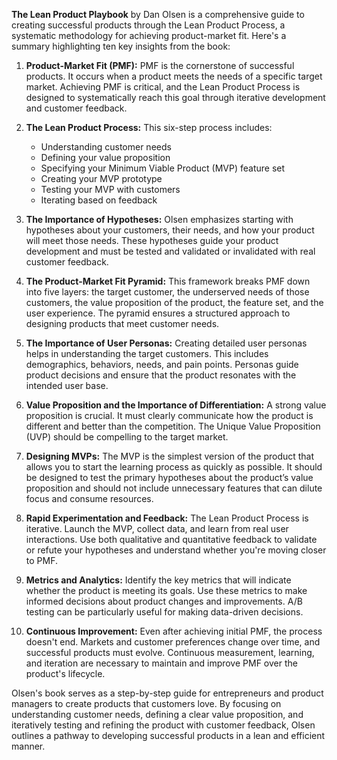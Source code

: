 **The Lean Product Playbook** by Dan Olsen is a comprehensive guide to creating successful products through the Lean Product Process, a systematic methodology for achieving product-market fit. Here's a summary highlighting ten key insights from the book:

1. **Product-Market Fit (PMF):** PMF is the cornerstone of successful products. It occurs when a product meets the needs of a specific target market. Achieving PMF is critical, and the Lean Product Process is designed to systematically reach this goal through iterative development and customer feedback.

2. **The Lean Product Process:** This six-step process includes:
   - Understanding customer needs
   - Defining your value proposition
   - Specifying your Minimum Viable Product (MVP) feature set
   - Creating your MVP prototype
   - Testing your MVP with customers
   - Iterating based on feedback

3. **The Importance of Hypotheses:** Olsen emphasizes starting with hypotheses about your customers, their needs, and how your product will meet those needs. These hypotheses guide your product development and must be tested and validated or invalidated with real customer feedback.

4. **The Product-Market Fit Pyramid:** This framework breaks PMF down into five layers: the target customer, the underserved needs of those customers, the value proposition of the product, the feature set, and the user experience. The pyramid ensures a structured approach to designing products that meet customer needs.

5. **The Importance of User Personas:** Creating detailed user personas helps in understanding the target customers. This includes demographics, behaviors, needs, and pain points. Personas guide product decisions and ensure that the product resonates with the intended user base.

6. **Value Proposition and the Importance of Differentiation:** A strong value proposition is crucial. It must clearly communicate how the product is different and better than the competition. The Unique Value Proposition (UVP) should be compelling to the target market.

7. **Designing MVPs:** The MVP is the simplest version of the product that allows you to start the learning process as quickly as possible. It should be designed to test the primary hypotheses about the product’s value proposition and should not include unnecessary features that can dilute focus and consume resources.

8. **Rapid Experimentation and Feedback:** The Lean Product Process is iterative. Launch the MVP, collect data, and learn from real user interactions. Use both qualitative and quantitative feedback to validate or refute your hypotheses and understand whether you're moving closer to PMF.

9. **Metrics and Analytics:** Identify the key metrics that will indicate whether the product is meeting its goals. Use these metrics to make informed decisions about product changes and improvements. A/B testing can be particularly useful for making data-driven decisions.

10. **Continuous Improvement:** Even after achieving initial PMF, the process doesn't end. Markets and customer preferences change over time, and successful products must evolve. Continuous measurement, learning, and iteration are necessary to maintain and improve PMF over the product's lifecycle.

Olsen's book serves as a step-by-step guide for entrepreneurs and product managers to create products that customers love. By focusing on understanding customer needs, defining a clear value proposition, and iteratively testing and refining the product with customer feedback, Olsen outlines a pathway to developing successful products in a lean and efficient manner.